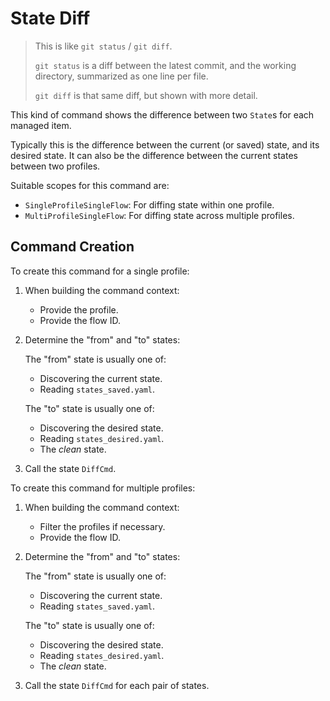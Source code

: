 # State Diff

> This is like `git status` / `git diff`.
>
> `git status` is a diff between the latest commit, and the working directory, summarized as one line per file.
>
> `git diff` is that same diff, but shown with more detail.

This kind of command shows the difference between two `State`s for each managed item.

Typically this is the difference between the current (or saved) state, and its desired state. It can also be the difference between the current states between two profiles.

Suitable scopes for this command are:

* `SingleProfileSingleFlow`: For diffing state within one profile.
* `MultiProfileSingleFlow`: For diffing state across multiple profiles.


## Command Creation

To create this command for a single profile:

1. When building the command context:

    - Provide the profile.
    - Provide the flow ID.

2. Determine the "from" and "to" states:

    The "from" state is usually one of:

    - Discovering the current state.
    - Reading `states_saved.yaml`.

    The "to" state is usually one of:

    - Discovering the desired state.
    - Reading `states_desired.yaml`.
    - The *clean* state.

3. Call the state `DiffCmd`.

To create this command for multiple profiles:

1. When building the command context:

    - Filter the profiles if necessary.
    - Provide the flow ID.

2. Determine the "from" and "to" states:

    The "from" state is usually one of:

    - Discovering the current state.
    - Reading `states_saved.yaml`.

    The "to" state is usually one of:

    - Discovering the desired state.
    - Reading `states_desired.yaml`.
    - The *clean* state.

3. Call the state `DiffCmd` for each pair of states.
